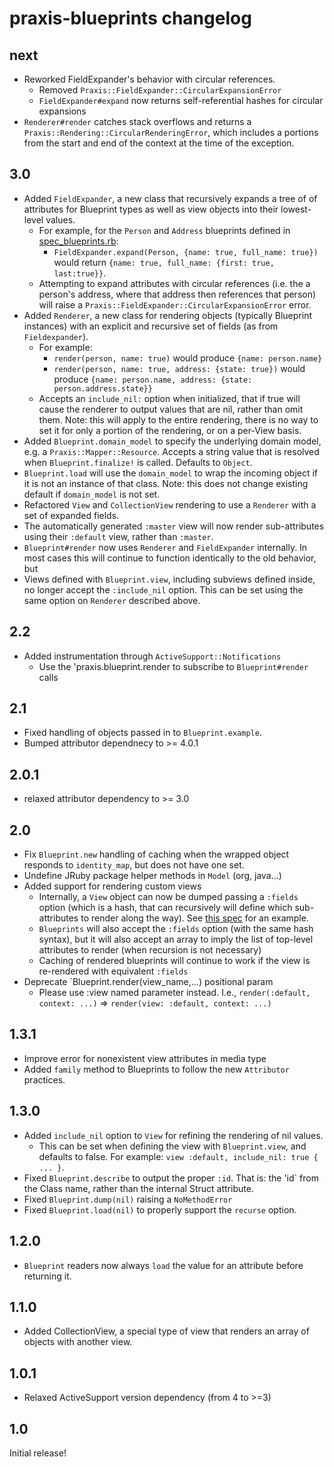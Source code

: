 # praxis-blueprints changelog

## next

* Reworked FieldExpander's behavior with circular references.
  * Removed `Praxis::FieldExpander::CircularExpansionError`
  * `FieldExpander#expand` now returns self-referential hashes for circular
    expansions
* `Renderer#render` catches stack overflows and returns a
  `Praxis::Rendering::CircularRenderingError`, which includes a portions
  from the start and end of the context at the time of the exception.

## 3.0

* Added `FieldExpander`, a new class that recursively expands a tree of
  of attributes for Blueprint types as well as view objects into their lowest-level values.
    * For example, for the `Person` and `Address` blueprints defined in
    [spec_blueprints.rb](sped/support/spec_blueprints.rb):
      * `FieldExpander.expand(Person, {name: true, full_name: true})` would return
        `{name: true, full_name: {first: true, last:true}}`.
    * Attempting to expand attributes with circular references (i.e. the
      a person's address, where that address then references that person) will
      raise a `Praxis::FieldExpander::CircularExpansionError` error.
* Added `Renderer`, a new class for rendering objects (typically Blueprint
  instances) with an explicit and recursive set of fields (as from
  `Fieldexpander`).
    * For example:
      * `render(person, name: true)` would produce `{name: person.name}`
      * `render(person, name: true, address: {state: true})` would
        produce `{name: person.name, address: {state: person.address.state}}`
    * Accepts an `include_nil:` option when initialized, that if true will
      cause the renderer to output values that are nil, rather than omit them.
      Note: this will apply to the entire rendering, there is no way to set it
      for only a portion of the rendering, or on a per-View basis.
* Added `Blueprint.domain_model` to specify the underlying domain model, e.g.
  a `Praxis::Mapper::Resource`. Accepts a string value that is resolved when
  `Blueprint.finalize!` is called. Defaults to `Object`.
* `Blueprint.load` will use the `domain_model` to wrap the incoming object
  if it is not an instance of that class. Note: this does not change existing
  default if `domain_model` is not set.
* Refactored `View` and `CollectionView` rendering to use a `Renderer` with
  a set of expanded fields.
* The automatically generated `:master` view will now render sub-attributes
  using their `:default` view, rather than `:master`.
* `Blueprint#render` now uses `Renderer` and `FieldExpander` internally. In most
  cases this will continue to function identically to the old behavior, but
* Views defined with `Blueprint.view`, including subviews defined inside,
  no longer accept the `:include_nil` option. This can be set using the same
  option on `Renderer` described above.


## 2.2

* Added instrumentation through `ActiveSupport::Notifications`
  * Use the 'praxis.blueprint.render to subscribe to `Blueprint#render` calls


## 2.1

* Fixed handling of objects passed in to `Blueprint.example`.
* Bumped attributor dependnecy to >= 4.0.1


## 2.0.1

* relaxed attributor dependency to >= 3.0


## 2.0

* Fix `Blueprint.new` handling of caching when the wrapped object responds to `identity_map`, but does not have one set.
* Undefine JRuby package helper methods in `Model` (org, java...)
* Added support for rendering custom views
  * Internally, a `View` object can now be dumped passing a `:fields` option (which is a hash, that can recursively will define which sub-attributes to render along the way). See [this spec](https://github.com/rightscale/praxis-blueprints/blob/master/spec/praxis-blueprints/blueprint_spec.rb) for an example.
  * `Blueprints` will also accept the `:fields` option (with the same hash syntax), but it will also accept an array to imply the list of top-level attributes to render (when recursion is not necessary)
  * Caching of rendered blueprints will continue to work if the view is re-rendered with equivalent `:fields`
* Deprecate `Blueprint.render(view_name,...) positional param
  * Please use :view named parameter instead. I.e., `render(:default, context: ...)`  => `render(view: :default, context: ...)`

## 1.3.1

* Improve error for nonexistent view attributes in media type
* Added `family` method to Blueprints to follow the new `Attributor` practices.

## 1.3.0

* Added `include_nil` option to `View` for refining the rendering of nil values.
  * This can be set when defining the view with `Blueprint.view`, and defaults to false. For example: `view :default, include_nil: true { ... }`.
* Fixed `Blueprint.describe` to output the proper `:id`. That is: the 'id` from the Class name, rather than the internal Struct attribute.
* Fixed `Blueprint.dump(nil)` raising a `NoMethodError`
* Fixed `Blueprint.load(nil)` to properly support the `recurse` option.

## 1.2.0

* `Blueprint` readers now always `load` the value for an attribute before returning it.

## 1.1.0

* Added CollectionView, a special type of view that renders an array of objects with another view.


## 1.0.1

* Relaxed ActiveSupport version dependency (from 4 to >=3)


## 1.0

Initial release!
